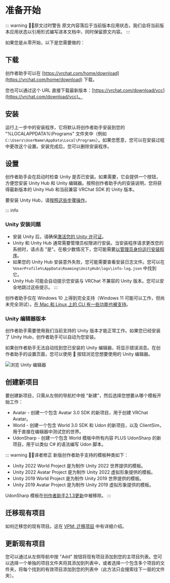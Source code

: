 # 准备开始

::: warning 🧑‍💻原文过时警告
原文内容落后于当前版本应用状态，我们会将当前版本应用状态以引用形式编写进本文档中，同时保留原文内容。
:::

如果您是从零开始，以下是您需要做的：

## 下载
创作者助手可以在 [https://vrchat.com/home/download](https://vrchat.com/home/download) 下载。

您也可以通过这个 URL 直接下载最新版本：[https://vrchat.com/download/vcc](https://vrchat.com/download/vcc)。

## 安装
运行上一步中的安装程序，它将默认将创作者助手安装到您的 "%LOCALAPPDATA%\Programs" 文件夹中（例如 `C:\Users\UserName\AppData\Local\Programs`）。如果您愿意，您可以在安装过程中更改这个设置。安装完成后，您可以删除安装程序。

## 设置
创作者助手会在启动时检查 Unity 是否已安装。如果需要，它会提供一个按钮，方便您安装 Unity Hub 和 Unity 编辑器。按照创作者助手内的安装说明，您将获得最新版本的 Unity Hub 和当前兼容 VRChat SDK 的 Unity 版本。

要安装 Unity Hub，请[按照这些步骤操作](https://learn.unity.com/tutorial/install-the-unity-hub-and-editor)。

::: info
### Unity 安装问题

- 安装 Unity 后，请确保[激活您的 Unity 许可证](https://support.unity.com/hc/en-us/articles/211438683-How-do-I-activate-my-license-)。
- Unity 和 Unity Hub 通常需要管理员权限进行安装。当安装程序请求更改您的系统时，请点击 "是"。在极少数情况下，您可能需要[以管理员身份运行安装程序](https://www.windowscentral.com/how-run-app-administrator-windows-10)。
- 如果您的 Unity Hub 安装意外失败，您可能需要查看安装日志文件。您可以在 `%UserProfile%\AppData\Roaming\UnityHub\logs\info-log.json` 中找到它。
- Unity Hub 可能会自动提示您安装与 VRChat 不兼容的 Unity 版本。您可以安全地跳过这些提示。
:::

创作者助手仅在 Windows 10 上得到完全支持（Windows 11 可能可以工作，但尚未完全测试）。[在 Mac 和 Linux 上的 CLI 有一些功能也被支持](/vcc.docs.vrchat.com/vpm/cli#mac-and-linux-support)。

### Unity 编辑器版本
创作者助手需要使用我们当前支持的 Unity 版本才能正常工作。如果您已经安装了 Unity Hub，创作者助手可以自动为您安装。

如果创作者助手无法自动找到您已安装的 Unity 编辑器，将显示错误消息。在创作者助手的设置页面，您可以使用 📁 按钮浏览您想要使用的 Unity 编辑器。

![浏览 Unity 编辑器](/vcc.docs.vrchat.com/images/browse-unity-editor.png)

## 创建新项目

要创建新项目，只需从左侧的导航栏中按 "新建"，然后选择您想要从哪个模板开始工作：
* Avatar - 创建一个包含 Avatar 3.0 SDK 的新项目，用于创建 VRChat Avatar。
* World - 创建一个包含 World 3.0 SDK 和 Udon 的新项目，以及 ClientSim，用于直接在编辑器中测试您的世界。
* UdonSharp - 创建一个包含 World 模板中所有内容 PLUS UdonSharp 的新项目，用于以类似 C# 的语法编写 Udon 脚本。

::: warning 🧑‍💻译者修正
新版创作者助手支持的模板种类如下：
- Unity 2022 World Project 是为制作 Unity 2022 世界提供的模板。
- Unity 2022 Avatar Project 是为制作 Unity 2022 虚拟形象提供的模板。
- Unity 2019 World Project 是为制作 Unity 2019 世界提供的模板。
- Unity 2019 Avatar Project 是为制作 Unity 2019 虚拟形象提供的模板。

UdonSharp 模板在[创作者助手2.1.3更新](https://vcc.docs.vrchat.com/news/release-2.1.3)中被移除。
:::

## 迁移现有项目

如何迁移您的现有项目。这在 [VPM: 迁移项目](/vcc.docs.vrchat.com/vpm/migrating) 中有详细介绍。

## 更新现有项目

您可以通过从左侧导航中按 "Add" 按钮将现有项目添加到您的主项目列表。您可以选择一个单独的项目文件夹将其添加到列表中，或者选择一个包含多个项目的文件夹，将每个找到的有效项目添加到您的列表中（此方法只会搜索往下一层的文件夹）。
